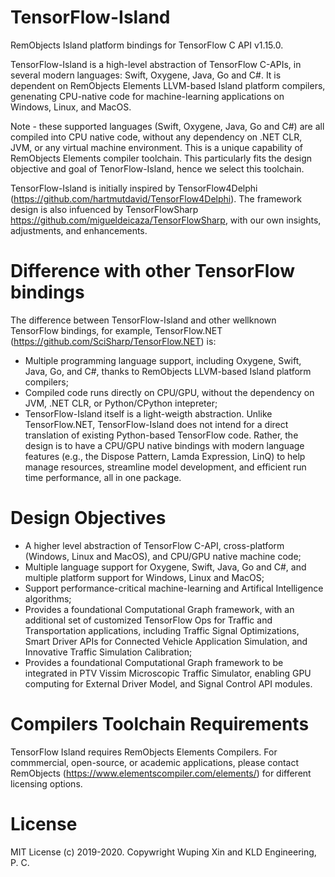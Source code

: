 # TensorFlow-Island
RemObjects Island platform bindings for TensorFlow C API v1.15.0.

TensorFlow-Island is a high-level abstraction of TensorFlow C-APIs, in several modern languages: Swift, Oxygene, Java, Go and C#.  It is dependent on RemObjects Elements LLVM-based Island platform compilers, genenating CPU-native code for machine-learning applications on Windows, Linux, and MacOS.

Note - these supported languages (Swift, Oxygene, Java, Go and C#) are all compiled into CPU native code, without any dependency on .NET CLR, JVM, or any virtual machine environment. This is a unique capability of RemObjects Elements compiler toolchain. This particularly fits the design objective and goal of TenorFlow-Island, hence we select this toolchain.

TensorFlow-Island is initially inspired by TensorFlow4Delphi (https://github.com/hartmutdavid/TensorFlow4Delphi). The framework design is also infuenced by TensorFlowSharp https://github.com/migueldeicaza/TensorFlowSharp,  with our own insights, adjustments, and enhancements.

# Difference with other TensorFlow bindings
The difference between TensorFlow-Island and other wellknown TensorFlow bindings, for example, TensorFlow.NET (https://github.com/SciSharp/TensorFlow.NET) is:
- Multiple programming language support, including Oxygene, Swift, Java, Go, and C#, thanks to RemObjects LLVM-based Island platform compilers;
- Compiled code runs directly on CPU/GPU, without the dependency on JVM, .NET CLR, or Python/CPython intepreter;
- TensorFlow-Island itself is a light-weigth abstraction. Unlike TensorFlow.NET, TensorFlow-Island does not intend for a direct translation of existing Python-based TensorFlow code. Rather, the design is to have a CPU/GPU native bindings with modern language features (e.g., the Dispose Pattern, Lamda Expression, LinQ) to help manage resources, streamline model development, and efficient run time performance, all in one package.

# Design Objectives
 - A higher level abstraction of TensorFlow C-API,  cross-platform (Windows, Linux and MacOS), and CPU/GPU native machine code;
 - Multiple language support for Oxygene, Swift, Java, Go and C#, and multiple platform support for Windows, Linux and MacOS;
 - Support performance-critical machine-learning and Artifical Intelligence algorithms;
 - Provides a foundational Computational Graph framework, with an additional set of customized TensorFlow Ops for Traffic and Transportation applications, including Traffic Signal Optimizations, Smart Driver APIs for Connected Vehicle Application Simulation, and Innovative Traffic Simulation Calibration;
 - Provides a foundational Computational Graph framework to be integrated in PTV Vissim Microscopic Traffic Simulator, enabling GPU computing for External Driver Model, and Signal Control API modules.

# Compilers Toolchain Requirements
TensorFlow Island requires RemObjects Elements Compilers. For commmercial, open-source, or academic applications, please contact RemObjects (https://www.elementscompiler.com/elements/) for different licensing options.

# License
MIT License (c) 2019-2020. Copywright Wuping Xin and KLD Engineering, P. C. 
